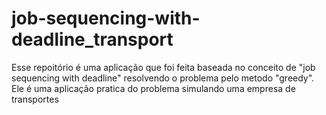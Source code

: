 # job-sequencing-with-deadline_transport

Esse repoitório é uma aplicação que foi feita baseada no conceito de "job sequencing with deadline" resolvendo o problema pelo metodo "greedy".
Ele é uma aplicação pratica do problema simulando uma empresa de transportes
